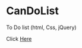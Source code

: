 # CanDoList
To Do list (html, Css, jQuery)

Click <a href="https://jdataide.github.io/CanDoList/">Here</a>
